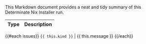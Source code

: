 This Markdown document provides a neat and tidy summary of this Determinate Nix Installer run.

Type | Description
:----|:-----------
{{#each issues}}
`{{ this.kind }}` | {{ this.message }}
{{/each}}
